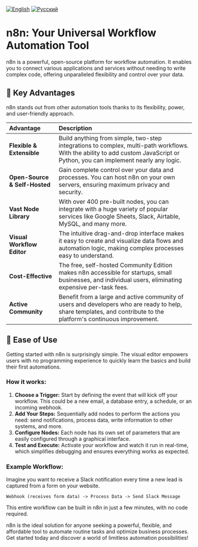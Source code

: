 [![English](https://img.shields.io/badge/Language-English-blue)](README.md)
[![Русский](https://img.shields.io/badge/Language-Русский-lightgrey)](README_RU.md)

# n8n: Your Universal Workflow Automation Tool

n8n is a powerful, open-source platform for workflow automation. It enables you to connect various applications and services without needing to write complex code, offering unparalleled flexibility and control over your data.

## 🌟 Key Advantages

n8n stands out from other automation tools thanks to its flexibility, power, and user-friendly approach.

| Advantage                  | Description                                                                                                                                                             |
| :------------------------- | :---------------------------------------------------------------------------------------------------------------------------------------------------------------------- |
| **Flexible & Extensible** | Build anything from simple, two-step integrations to complex, multi-path workflows. With the ability to add custom JavaScript or Python, you can implement nearly any logic. |
| **Open-Source & Self-Hosted** | Gain complete control over your data and processes. You can host n8n on your own servers, ensuring maximum privacy and security.                                          |
| **Vast Node Library** | With over 400 pre-built nodes, you can integrate with a huge variety of popular services like Google Sheets, Slack, Airtable, MySQL, and many more.                           |
| **Visual Workflow Editor** | The intuitive drag-and-drop interface makes it easy to create and visualize data flows and automation logic, making complex processes easy to understand.                  |
| **Cost-Effective** | The free, self-hosted Community Edition makes n8n accessible for startups, small businesses, and individual users, eliminating expensive per-task fees.                     |
| **Active Community** | Benefit from a large and active community of users and developers who are ready to help, share templates, and contribute to the platform's continuous improvement.           |

## 🚀 Ease of Use

Getting started with n8n is surprisingly simple. The visual editor empowers users with no programming experience to quickly learn the basics and build their first automations.

### How it works:

1.  **Choose a Trigger:** Start by defining the event that will kick off your workflow. This could be a new email, a database entry, a schedule, or an incoming webhook.
2.  **Add Your Steps:** Sequentially add nodes to perform the actions you need: send notifications, process data, write information to other systems, and more.
3.  **Configure Nodes:** Each node has its own set of parameters that are easily configured through a graphical interface.
4.  **Test and Execute:** Activate your workflow and watch it run in real-time, which simplifies debugging and ensures everything works as expected.

### Example Workflow:

Imagine you want to receive a Slack notification every time a new lead is captured from a form on your website.

`Webhook (receives form data) -> Process Data -> Send Slack Message`

This entire workflow can be built in n8n in just a few minutes, with no code required.

n8n is the ideal solution for anyone seeking a powerful, flexible, and affordable tool to automate routine tasks and optimize business processes. Get started today and discover a world of limitless automation possibilities!

